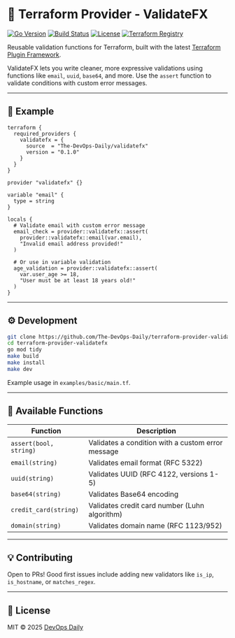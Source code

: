 # 🧩 Terraform Provider - ValidateFX

[![Go Version](https://img.shields.io/github/go-mod/go-version/The-DevOps-Daily/terraform-provider-validatefx?style=flat-square)](https://go.dev/)
[![Build Status](https://img.shields.io/github/actions/workflow/status/The-DevOps-Daily/terraform-provider-validatefx/test.yml?branch=main&style=flat-square)](https://github.com/The-DevOps-Daily/terraform-provider-validatefx/actions)
[![License](https://img.shields.io/github/license/The-DevOps-Daily/terraform-provider-validatefx?style=flat-square)](https://github.com/The-DevOps-Daily/terraform-provider-validatefx/blob/main/LICENSE)
[![Terraform Registry](https://img.shields.io/badge/terraform-registry-623CE4?style=flat-square&logo=terraform)](https://registry.terraform.io/providers/The-DevOps-Daily/validatefx/latest)

Reusable validation functions for Terraform, built with the latest [Terraform Plugin Framework](https://github.com/hashicorp/terraform-plugin-framework).

ValidateFX lets you write cleaner, more expressive validations using functions like `email`, `uuid`, `base64`, and more. Use the `assert` function to validate conditions with custom error messages.

---

## 🚀 Example

```hcl
terraform {
  required_providers {
    validatefx = {
      source  = "The-DevOps-Daily/validatefx"
      version = "0.1.0"
    }
  }
}

provider "validatefx" {}

variable "email" {
  type = string
}

locals {
  # Validate email with custom error message
  email_check = provider::validatefx::assert(
    provider::validatefx::email(var.email),
    "Invalid email address provided!"
  )

  # Or use in variable validation
  age_validation = provider::validatefx::assert(
    var.user_age >= 18,
    "User must be at least 18 years old!"
  )
}
```

---

## ⚙️ Development

```bash
git clone https://github.com/The-DevOps-Daily/terraform-provider-validatefx.git
cd terraform-provider-validatefx
go mod tidy
make build
make install
make dev
```

Example usage in `examples/basic/main.tf`.

---

## 🧩 Available Functions

| Function | Description |
| -------------------------- | ------------------------------------------------ |
| `assert(bool, string)` | Validates a condition with a custom error message |
| `email(string)` | Validates email format (RFC 5322) |
| `uuid(string)` | Validates UUID (RFC 4122, versions 1-5) |
| `base64(string)` | Validates Base64 encoding |
| `credit_card(string)` | Validates credit card number (Luhn algorithm) |
| `domain(string)` | Validates domain name (RFC 1123/952) |

---

## 💡 Contributing

Open to PRs! Good first issues include adding new validators like `is_ip`, `is_hostname`, or `matches_regex`.

---

## 📜 License

MIT © 2025 [DevOps Daily](https://github.com/The-DevOps-Daily)
